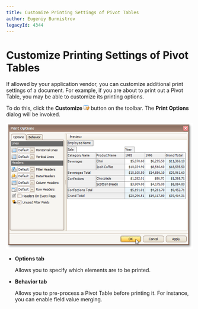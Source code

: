 ```yaml
---
title: Customize Printing Settings of Pivot Tables
author: Eugeniy Burmistrov
legacyId: 4344
---
```

# Customize Printing Settings of Pivot Tables
If allowed by your application vendor, you can customize additional print settings of a document. For example, if you are about to print out a Pivot Table, you may be able to customize its printing options.

To do this, click the **Customize** ![previewButtonCustomize](../../../../images/img7442.png) button on the toolbar. The **Print Options** dialog will be invoked.

![PreviewPrintableEditorPivot](../../../../images/img7447.png)
* **Options tab**
	
	Allows you to specify which elements are to be printed.
* **Behavior tab**
	
	Allows you to pre-process a Pivot Table before printing it. For instance, you can enable field value merging.